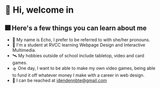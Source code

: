 # 🌌 Hi, welcome in
## 🎆 Here's a few things you can learn about me
* 💫 My name is Echo, I prefer to be referred to with she/her pronouns.
* 🚀 I'm a student at RVCC learning Webpage Design and Interactive Multimedia.
* 🛰️ My hobbies outside of school include tabletop, video and card games.
* 🛸 One day, I want to be able to make my own video games, being able to fund it off whatever money I make with a career in web design.
* 🌠 I can be reached at idendennbte@gmail.com
